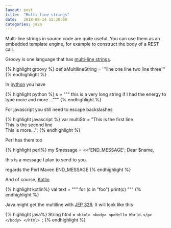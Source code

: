 ```yaml
---
layout: post
title:  "Multi-line strings"
date:   2018-09-14 12:30:00
categories: java
---
```


Multi-line strings in source code are quite useful. You can use them as an embedded template engine, for example to construct the body of a REST call.

Groovy is one language that has [multi-line strings](http://groovy-lang.org/syntax.html).

{% highlight groovy %}
def aMultilineString = '''line one
line two
line three'''
{% endhighlight %}

In [python](https://docs.python.org/3/tutorial/introduction.html#strings) you have

{% highlight python %}
s = """ this is a very
        long string if I had the
        energy to type more and more ..."""
{% endhighlight %}

For javascript you still need to escape backslashes

{% highlight javascript %}
var multiStr = "This is the first line \
    This is the second line \
    This is more...";
{% endhighlight %}

Perl has them too

{% highlight perl%}
my $message = <<'END_MESSAGE';
Dear $name,

this is a message I plan to send to you.

regards
  the Perl Maven
END_MESSAGE
{% endhighlight %}

And of course, [Kotlin](https://kotlinlang.org/docs/reference/basic-types.html)

{% highlight kotlin%}
val text = """
    for (c in "foo")
        print(c)
"""
{% endhighlight %}

Java might get the multiline with [JEP 326](http://openjdk.java.net/jeps/326). It will look like this

{% highlight java%}
String html = `<html>
                   <body>
                       <p>Hello World.</p>
                   </body>
               </html>
              `;
{% endhighlight %}
